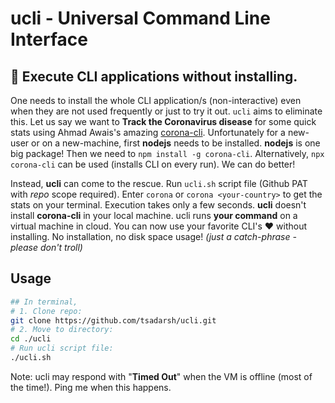 # ucli - Universal Command Line Interface

## :rocket: Execute CLI applications without installing. 

One needs to install the whole CLI application/s (non-interactive) even when they are not used frequently or just to try it out. `ucli` aims to eliminate this. Let us say we want to **Track the Coronavirus disease** for some quick stats using Ahmad Awais's amazing [corona-cli](https://github.com/ahmadawais/corona-cli). Unfortunately for a new-user or on a new-machine, first **nodejs** needs to be installed. **nodejs** is one big package! Then we need to `npm install -g corona-cli`. Alternatively, `npx corona-cli` can be used (installs CLI on every run). We can do better!

Instead, **ucli** can come to the rescue. Run `ucli.sh` script file (Github PAT with *repo* scope required). Enter `corona` or `corona <your-country>` to get the stats on your terminal. Execution takes only a few seconds. **ucli** doesn't install **corona-cli** in your local machine. ucli runs **your command** on a virtual machine in cloud. You can now use your favorite CLI's :heart: without installing. No installation, no disk space usage! *(just a catch-phrase - please don't troll)*

## Usage
```bash
## In terminal,
# 1. Clone repo: 
git clone https://github.com/tsadarsh/ucli.git
# 2. Move to directory:
cd ./ucli
# Run ucli script file:
./ucli.sh
```

Note: ucli may respond with "**Timed Out**" when the VM is offline (most of the time!). Ping me when this happens.
